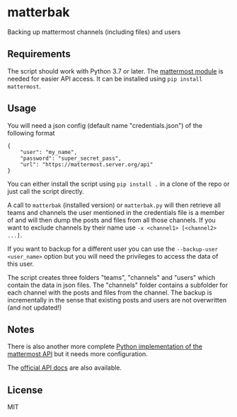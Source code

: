 # matterbak
Backing up mattermost channels (including files) and users

## Requirements
The script should work with Python 3.7 or later.
The [mattermost module](https://github.com/someone-somenet-org/mattermost-python-api) is needed for easier API access.
It can be installed using `pip install mattermost`.

## Usage
You will need a json config (default name "credentials.json") of the following format
```
{
    "user": "my_name",
    "password": "super_secret_pass",
    "url": "https://mattermost.server.org/api"
}
```
You can either install the script using `pip install .` in a clone of the repo or just call the script directly.

A call to `matterbak` (installed version) or `matterbak.py` will then retrieve all teams and channels the user
mentioned in the credentials file is a member of and will then dump the posts and files from all those channels.
If you want to exclude channels by their name use `-x <channel1> [<channel2> ...]`.

If you want to backup for a different user you can use the `--backup-user <user_name>` option but you will
need the privileges to access the data of this user.

The script creates three folders "teams", "channels" and "users" which contain the data in json files.
The "channels" folder contains a subfolder for each channel with the posts and files from the channel.
The backup is incrementally in the sense that existing posts and users are not overwritten (and not updated!)

## Notes
There is also another more complete [Python implementation of the mattermost API](https://github.com/Vaelor/python-mattermost-driver) but it
needs more configuration.

The [official API docs](https://api.mattermost.com/) are also available.

## License

MIT
